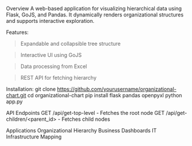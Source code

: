 Overview
A web-based application for visualizing hierarchical data using Flask, GoJS, and Pandas. It dynamically renders organizational structures and supports interactive exploration.

Features:
>Expandable and collapsible tree structure

>Interactive UI using GoJS

>Data processing from Excel

>REST API for fetching hierarchy

Installation:
git clone https://github.com/yourusername/organizational-chart.git
cd organizational-chart
pip install flask pandas openpyxl
python app.py

API Endpoints
GET /api/get-top-level - Fetches the root node
GET /api/get-children/<parent_id> - Fetches child nodes

Applications
Organizational Hierarchy
Business Dashboards
IT Infrastructure Mapping
